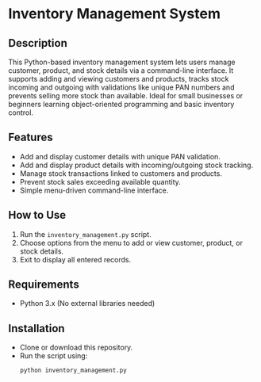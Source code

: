 # Inventory Management System

## Description
This Python-based inventory management system lets users manage customer, product, and stock details via a command-line interface. It supports adding and viewing customers and products, tracks stock incoming and outgoing with validations like unique PAN numbers and prevents selling more stock than available. Ideal for small businesses or beginners learning object-oriented programming and basic inventory control.

## Features
- Add and display customer details with unique PAN validation.
- Add and display product details with incoming/outgoing stock tracking.
- Manage stock transactions linked to customers and products.
- Prevent stock sales exceeding available quantity.
- Simple menu-driven command-line interface.

## How to Use
1. Run the `inventory_management.py` script.
2. Choose options from the menu to add or view customer, product, or stock details.
3. Exit to display all entered records.

## Requirements
- Python 3.x (No external libraries needed)

## Installation
- Clone or download this repository.
- Run the script using:
  ```bash
  python inventory_management.py

